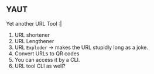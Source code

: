 ## YAUT
Yet another URL Tool :|

1. URL shortener
2. URL Lengthener
3. URL `Exploder` -> makes the URL stupidly long as a joke.
4. Convert URLs to QR codes
5. You can access it by a CLI.
6. URL tool CLI as well?

